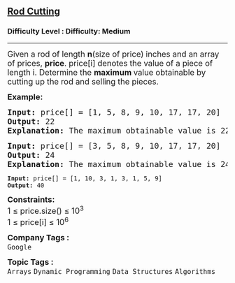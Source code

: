 <h2><a href="https://www.geeksforgeeks.org/problems/rod-cutting0840/1?itm_source=geeksforgeeks&itm_medium=article&itm_campaign=practice_card">Rod Cutting</a></h2><h3>Difficulty Level : Difficulty: Medium</h3><hr><div class="problems_problem_content__Xm_eO"><p><span style="font-size: 18px;">Given a rod of length <strong>n</strong>(size of price)&nbsp;inches and an array of prices, <strong>price</strong>. price[i] denotes the value of a piece of length i. Determine the <strong>maximum </strong>value obtainable by cutting up the rod and selling the pieces.</span></p>
<p><strong><span style="font-size: 18px;">Example:</span></strong></p>
<pre><span style="font-size: 18px;"><strong>Input:</strong> </span><span style="font-size: 18px;">price[] = [1, 5, 8, 9, 10, 17, 17, 20]</span><br><span style="font-size: 18px;"><strong>Output:</strong> </span><span style="font-size: 18px;">22</span><br><span style="font-size: 18px;"><strong>Explanation:</strong> </span><span style="font-size: 18px;">The maximum obtainable value is 22 by </span><span style="font-size: 18px;">cutting in two pieces of lengths 2 and&nbsp;</span><span style="font-size: 18px;">6, i.e., 5+17=22.</span></pre>
<pre><span style="font-size: 18px;"><strong>Input: </strong></span><span style="font-size: 18px;">price[] = [3, 5, 8, 9, 10, 17, 17, 20]</span><br><span style="font-size: 18px;"><strong>Output: </strong>24</span><br><span style="font-size: 18px;"><strong>Explanation:&nbsp;</strong></span><span style="font-size: 18px;">The maximum obtainable value is&nbsp;</span><span style="font-size: 18px;">24 by cutting the rod into 8 pieces&nbsp;</span><span style="font-size: 18px;">of length 1, i.e, 8*price[1]= 8*3 = 24.<br></span></pre>
<pre><strong>Input: </strong>price[] = [1, 10, 3, 1, 3, 1, 5, 9]<br><strong>Output: </strong>40</pre>
<p><span style="font-size: 18px;"><strong>Constraints:</strong><br></span><span style="font-size: 18px;">1 ≤ price.size() ≤ 10<sup>3</sup><br></span><span style="font-size: 18px;">1 ≤ price[i] ≤ 10<sup>6</sup></span></p></div><p><span style=font-size:18px><strong>Company Tags : </strong><br><code>Google</code>&nbsp;<br><p><span style=font-size:18px><strong>Topic Tags : </strong><br><code>Arrays</code>&nbsp;<code>Dynamic Programming</code>&nbsp;<code>Data Structures</code>&nbsp;<code>Algorithms</code>&nbsp;

